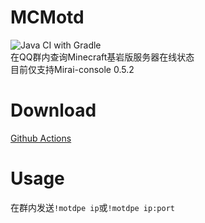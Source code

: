 # MCMotd

![Java CI with Gradle](https://github.com/ShrBox/MCMotd/workflows/Java%20CI%20with%20Gradle/badge.svg)  
在QQ群内查询Minecraft基岩版服务器在线状态  
目前仅支持Mirai-console 0.5.2

# Download

[Github Actions](https://github.com/ShrBox/MCMotd/actions)

# Usage

在群内发送`!motdpe ip`或`!motdpe ip:port`
